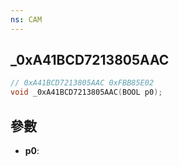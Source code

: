 ```yaml
---
ns: CAM
---
```

## _0xA41BCD7213805AAC

```c
// 0xA41BCD7213805AAC 0xFBB85E02
void _0xA41BCD7213805AAC(BOOL p0);
```


## 參數
* **p0**: 

